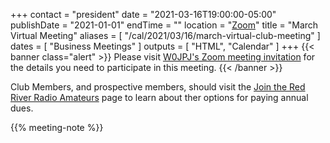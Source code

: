 +++
contact = "president"
date = "2021-03-16T19:00:00-05:00"
publishDate = "2021-01-01"
endTime = ""
location = "[Zoom](https://lists.rrra.org/pipermail/announce/2021-March/000556.html)"
title = "March Virtual Meeting"
aliases = [ "/cal/2021/03/16/march-virtual-club-meeting" ]
dates = [ "Business Meetings" ]
outputs = [ "HTML", "Calendar" ]
+++
{{< banner class="alert" >}}
Please visit
[W0JPJ's Zoom meeting invitation](https://lists.rrra.org/pipermail/announce/2021-March/000556.html)
for the details you need to participate in this meeting.
{{< /banner >}}

Club Members, and prospective members, should visit the
[Join the Red River Radio Amateurs](/join/) page to learn about ther options
for paying annual dues. 

{{% meeting-note %}}

